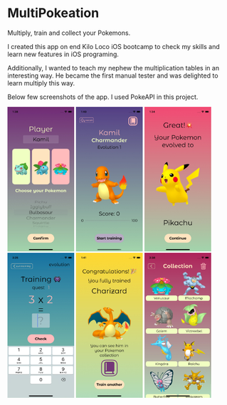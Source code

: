 # MultiPokeation

Multiply, train and collect your Pokemons.

I created this app on end Kilo Loco iOS bootcamp to check my skills and learn new features in iOS programing.

Additionally, I wanted to teach my nephew the multiplication tables in an interesting way.
He became the first manual tester and was delighted to learn multiply this way.

Below few screenshots of the app.
I used PokeAPI in this project.

<img src="Images/MultiPokeation1.jpeg" width=150 >
<img src="Images/MultiPokeation2.jpeg" width=150 >
<img src="Images/MultiPokeation3.jpeg" width=150 >
<img src="Images/MultiPokeation4.jpeg" width=150 >
<img src="Images/MultiPokeation5.jpeg" width=150 >
<img src="Images/MultiPokeation6.jpeg" width=150 >
